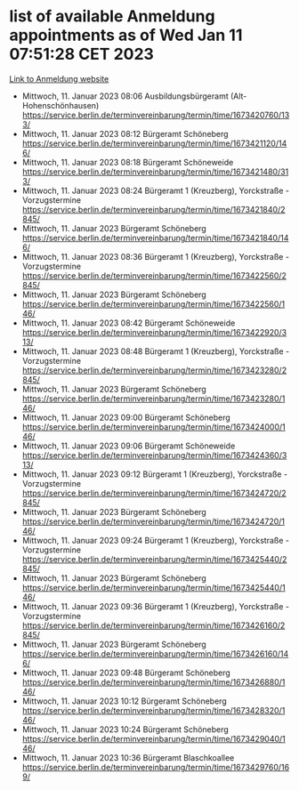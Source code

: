 # list of available Anmeldung appointments as of Wed Jan 11 07:51:28 CET 2023
[Link to Anmeldung website](https://service.berlin.de/terminvereinbarung/termin/tag.php?termin=0&anliegen[]=120686&dienstleisterlist=122210,122217,327316,122219,327312,122227,327314,122231,327346,122243,327348,122252,329742,122260,329745,122262,329748,122254,329751,122271,327278,122273,327274,122277,327276,330436,122280,327294,122282,327290,122284,327292,327539,122291,327270,122285,327266,122286,327264,122296,327268,150230,329760,122301,327282,122297,327286,122294,327284,122312,329763,122314,329775,122304,327330,122311,327334,122309,327332,122281,327352,122279,329772,122276,327324,122274,327326,122267,329766,122246,327318,122251,327320,122257,327322,122208,327298,122226,327300,121362,121364&herkunft=http%3A%2F%2Fservice.berlin.de%2Fdienstleistung%2F120686%2F)
- Mittwoch, 11. Januar 2023 08:06 Ausbildungsbürgeramt (Alt- Hohenschönhausen) https://service.berlin.de/terminvereinbarung/termin/time/1673420760/133/
- Mittwoch, 11. Januar 2023 08:12 Bürgeramt Schöneberg https://service.berlin.de/terminvereinbarung/termin/time/1673421120/146/
- Mittwoch, 11. Januar 2023 08:18 Bürgeramt Schöneweide https://service.berlin.de/terminvereinbarung/termin/time/1673421480/313/
- Mittwoch, 11. Januar 2023 08:24 Bürgeramt 1 (Kreuzberg), Yorckstraße - Vorzugstermine https://service.berlin.de/terminvereinbarung/termin/time/1673421840/2845/
- Mittwoch, 11. Januar 2023  Bürgeramt Schöneberg https://service.berlin.de/terminvereinbarung/termin/time/1673421840/146/
- Mittwoch, 11. Januar 2023 08:36 Bürgeramt 1 (Kreuzberg), Yorckstraße - Vorzugstermine https://service.berlin.de/terminvereinbarung/termin/time/1673422560/2845/
- Mittwoch, 11. Januar 2023  Bürgeramt Schöneberg https://service.berlin.de/terminvereinbarung/termin/time/1673422560/146/
- Mittwoch, 11. Januar 2023 08:42 Bürgeramt Schöneweide https://service.berlin.de/terminvereinbarung/termin/time/1673422920/313/
- Mittwoch, 11. Januar 2023 08:48 Bürgeramt 1 (Kreuzberg), Yorckstraße - Vorzugstermine https://service.berlin.de/terminvereinbarung/termin/time/1673423280/2845/
- Mittwoch, 11. Januar 2023  Bürgeramt Schöneberg https://service.berlin.de/terminvereinbarung/termin/time/1673423280/146/
- Mittwoch, 11. Januar 2023 09:00 Bürgeramt Schöneberg https://service.berlin.de/terminvereinbarung/termin/time/1673424000/146/
- Mittwoch, 11. Januar 2023 09:06 Bürgeramt Schöneweide https://service.berlin.de/terminvereinbarung/termin/time/1673424360/313/
- Mittwoch, 11. Januar 2023 09:12 Bürgeramt 1 (Kreuzberg), Yorckstraße - Vorzugstermine https://service.berlin.de/terminvereinbarung/termin/time/1673424720/2845/
- Mittwoch, 11. Januar 2023  Bürgeramt Schöneberg https://service.berlin.de/terminvereinbarung/termin/time/1673424720/146/
- Mittwoch, 11. Januar 2023 09:24 Bürgeramt 1 (Kreuzberg), Yorckstraße - Vorzugstermine https://service.berlin.de/terminvereinbarung/termin/time/1673425440/2845/
- Mittwoch, 11. Januar 2023  Bürgeramt Schöneberg https://service.berlin.de/terminvereinbarung/termin/time/1673425440/146/
- Mittwoch, 11. Januar 2023 09:36 Bürgeramt 1 (Kreuzberg), Yorckstraße - Vorzugstermine https://service.berlin.de/terminvereinbarung/termin/time/1673426160/2845/
- Mittwoch, 11. Januar 2023  Bürgeramt Schöneberg https://service.berlin.de/terminvereinbarung/termin/time/1673426160/146/
- Mittwoch, 11. Januar 2023 09:48 Bürgeramt Schöneberg https://service.berlin.de/terminvereinbarung/termin/time/1673426880/146/
- Mittwoch, 11. Januar 2023 10:12 Bürgeramt Schöneberg https://service.berlin.de/terminvereinbarung/termin/time/1673428320/146/
- Mittwoch, 11. Januar 2023 10:24 Bürgeramt Schöneberg https://service.berlin.de/terminvereinbarung/termin/time/1673429040/146/
- Mittwoch, 11. Januar 2023 10:36 Bürgeramt Blaschkoallee https://service.berlin.de/terminvereinbarung/termin/time/1673429760/169/
